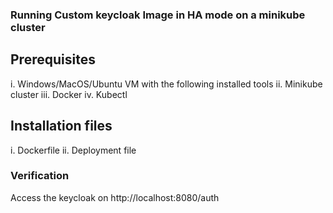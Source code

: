 ### Running Custom keycloak Image in HA mode on a minikube cluster

## Prerequisites
i. Windows/MacOS/Ubuntu VM with the following installed tools
ii. Minikube cluster
iii. Docker 
iv. Kubectl 

## Installation files
i. Dockerfile
ii. Deployment file

### Verification
Access the keycloak on http://localhost:8080/auth

